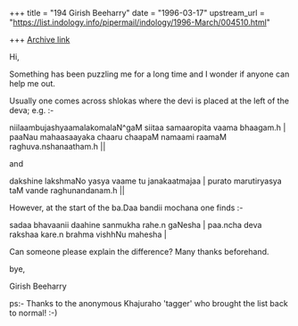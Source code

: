 +++
title = "194 Girish Beeharry"
date = "1996-03-17"
upstream_url = "https://list.indology.info/pipermail/indology/1996-March/004510.html"

+++
[Archive link](https://list.indology.info/pipermail/indology/1996-March/004510.html)

Hi,

Something has been puzzling me for a long time and I wonder if anyone can 
help me out.

Usually one comes across shlokas where the devi is placed at the left of the
deva; e.g. :-

niilaambujashyaamalakomalaN^gaM siitaa samaaropita vaama bhaagam.h |
paaNau mahaasaayaka chaaru chaapaM namaami raamaM raghuva.nshanaatham.h ||

and 

dakshine lakshmaNo yasya vaame tu janakaatmajaa |
purato marutiryasya taM vande raghunandanam.h ||

However, at the start of the ba.Daa bandii mochana one finds :-

sadaa bhavaanii daahine sanmukha rahe.n gaNesha |
paa.ncha deva rakshaa kare.n brahma vishhNu mahesha |

Can someone please explain the difference? Many thanks beforehand.

bye,

Girish Beeharry

ps:- Thanks to the anonymous Khajuraho 'tagger' who brought the list back to
normal! :-) 




